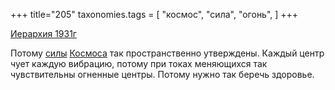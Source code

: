 +++
title="205"
taxonomies.tags = [
 "космос",
 "сила",
 "огонь",
]
+++

[Иерархия 1931г](/agni/1931)

Потому [силы](/tags/сила) [Космоса](/tags/космос) так пространственно утверждены. Каждый центр чует каждую вибрацию, потому при токах меняющихся так чувствительны огненные центры. Потому нужно так беречь здоровье.   

